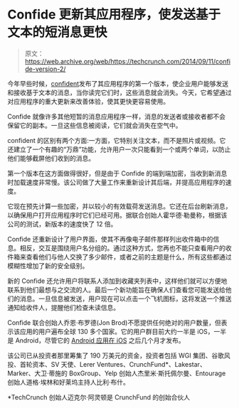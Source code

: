 # Confide 更新其应用程序，使发送基于文本的短消息更快 

> 原文：<https://web.archive.org/web/https://techcrunch.com/2014/09/11/confide-version-2/>

今年早些时候，[confident](https://web.archive.org/web/20230117202807/http://www.getconfide.com/)发布了其应用程序的第一个版本，使企业用户能够发送和接收基于文本的消息，当你读完它们时，这些消息就会消失。今天，它希望通过对应用程序的重大更新来改善体验，使其更快更容易使用。

Confide 就像许多其他短暂的消息应用程序一样，消息的发送者或接收者都不会保留它的副本。一旦这些信息被阅读，它们就会消失在空气中。

confident 的区别有两个方面:一方面，它特别关注文本，而不是照片或视频。它还建立了一个有趣的“万鼎”功能，允许用户一次只能看到一个或两个单词，以防止他们能够截屏他们收到的消息。

第一个版本在这方面做得很好，但是由于 Confide 的端到端加密，当收到新消息时加载速度非常慢。该公司做了大量工作来重新设计其后端，并提高应用程序的速度。

它现在预先计算一些加密，并以较小的有效载荷发送消息。它还在后台刷新消息，以确保用户打开应用程序时它们已经可用。据联合创始人霍华德·勒曼称，根据该公司的测试，新版本的速度快了 12 倍。

Confide 还重新设计了用户界面，使其不再像电子邮件那样列出收件箱中的信息。相反，交互是围绕用户名分组的。通过这种方式，您再也不能只查看用户的收件箱来查看他们与他人交换了多少邮件，或者之前的主题是什么，所有这些都通过模糊性增加了新的安全级别。

新的 Confide 还允许用户将联系人添加到收藏夹列表中，这样他们就可以方便地联系到他们最想与之交流的人。最后一个新功能旨在确保人们查看您可能发送给他们的消息。一旦信息被发送，用户现在可以点击一个飞机图标，这将发送一个推送通知给收件人，提醒他们检查未读信息。

Confide 联合创始人乔恩·布罗德(Jon Brod)不愿提供任何绝对的用户数量，但表示该应用的用户遍布全球 130 多个国家。它的用户群目前大约一半是 iOS，一半是 Android，尽管它的 [Android 应用在 iOS](https://web.archive.org/web/20230117202807/https://techcrunch.com/2014/04/24/confide-android/) 之后几个月才发布。

该公司已从投资者那里筹集了 190 万美元的资金，投资者包括 WGI 集团、谷歌风投、首轮资本、SV 天使、Lerer Ventures、CrunchFund*、Lakestar、Marker、大卫·蒂施的 BoxGroup、Yelp 创始人杰里米·斯托佩尔曼、Entourage 创始人道格·埃林和好莱坞主持人比利·布什。

*TechCrunch 创始人迈克尔·阿灵顿是 CrunchFund 的创始合伙人